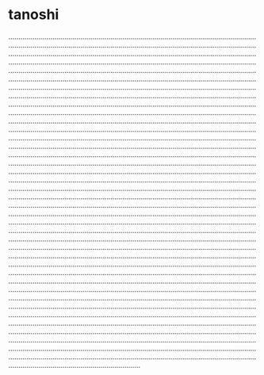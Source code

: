 # tanoshi
......................................................................................................................................................................................................................................................................................................................................................................................................................................................................................................................................................................................................................................................................................................................................................................................................................................................................................................................................................................................................................................................................................................................................................................................................................................................................................................................................................................................................................................................................................................................................................................................................................................................................................................................................................................................................................................................................................................................................................................................................................................................................................................................................................................................................................................................................................................................................................................................................................................................................................................................................................................................................................................................................................................................................................................................................................................................................................................................................................................................................................................................................................................................................................................................................................................................................................................................................................................................................................................................................................................................................................................................................................................................................................................................................................................................................................................................................................................................................................................................................................................................................................................................................................................................................................................................................................................................................................................................................................................................................................................................................................................................................................................................................................................................................................................................................................................................................................................................................................................................................................................................................................................